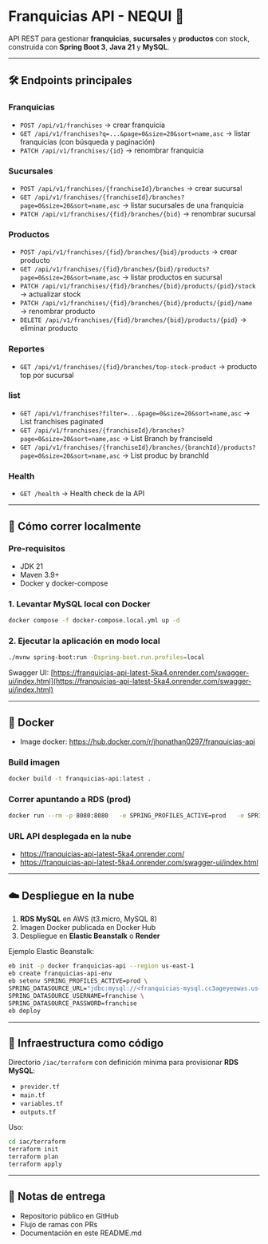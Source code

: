 # Franquicias API - NEQUI 🚀

API REST para gestionar **franquicias**, **sucursales** y **productos** con stock, construida con **Spring Boot 3**, **Java 21** y **MySQL**.

---

## 🛠️ Endpoints principales

### Franquicias
- `POST /api/v1/franchises` → crear franquicia
- `GET /api/v1/franchises?q=...&page=0&size=20&sort=name,asc` → listar franquicias (con búsqueda y paginación)
- `PATCH /api/v1/franchises/{id}` → renombrar franquicia

### Sucursales
- `POST /api/v1/franchises/{franchiseId}/branches` → crear sucursal
- `GET /api/v1/franchises/{franchiseId}/branches?page=0&size=20&sort=name,asc` → listar sucursales de una franquicia
- `PATCH /api/v1/franchises/{fid}/branches/{bid}` → renombrar sucursal

### Productos
- `POST /api/v1/franchises/{fid}/branches/{bid}/products` → crear producto
- `GET /api/v1/franchises/{fid}/branches/{bid}/products?page=0&size=20&sort=name,asc` → listar productos en sucursal
- `PATCH /api/v1/franchises/{fid}/branches/{bid}/products/{pid}/stock` → actualizar stock
- `PATCH /api/v1/franchises/{fid}/branches/{bid}/products/{pid}/name` → renombrar producto
- `DELETE /api/v1/franchises/{fid}/branches/{bid}/products/{pid}` → eliminar producto

### Reportes
- `GET /api/v1/franchises/{fid}/branches/top-stock-product` → producto top por sucursal

### list
- `GET /api/v1/franchises?filter=...&page=0&size=20&sort=name,asc` → List franchises  paginated
- `GET /api/v1/franchises/{franchiseId}/branches?page=0&size=20&sort=name,asc` → List Branch by franciseId
- `GET /api/v1/franchises/{franchiseId}/branches/{branchId}/products?page=0&size=20&sort=name,asc` → List produc  by branchId
### Health
- `GET /health` → Health check de la API

---

## 🚀 Cómo correr localmente

### Pre-requisitos
- JDK 21
- Maven 3.9+
- Docker y docker-compose

### 1. Levantar MySQL local con Docker
```bash
docker compose -f docker-compose.local.yml up -d
```

### 2. Ejecutar la aplicación en modo local
```bash
./mvnw spring-boot:run -Dspring-boot.run.profiles=local
```

Swagger UI: [https://franquicias-api-latest-5ka4.onrender.com/swagger-ui/index.html](https://franquicias-api-latest-5ka4.onrender.com/swagger-ui/index.html)

---

## 🐳 Docker
- Image docker: https://hub.docker.com/r/jhonathan0297/franquicias-api
### Build imagen
```bash
docker build -t franquicias-api:latest .
```

### Correr apuntando a RDS (prod)
```bash
docker run --rm -p 8080:8080   -e SPRING_PROFILES_ACTIVE=prod   -e SPRING_DATASOURCE_URL="jdbc:mysql://franquicias-mysql.cc3ageyeowas.us-east-1.rds.amazonaws.com:3306/franchises?useSSL=false&allowPublicKeyRetrieval=true&serverTimezone=UTC"   -e SPRING_DATASOURCE_USERNAME=franchise   -e SPRING_DATASOURCE_PASSWORD=franchise   franquicias-api:latest
```

### URL  API desplegada en la nube

- https://franquicias-api-latest-5ka4.onrender.com/
- https://franquicias-api-latest-5ka4.onrender.com/swagger-ui/index.html



---

## ☁️ Despliegue en la nube

1. **RDS MySQL** en AWS (t3.micro, MySQL 8)
2. Imagen Docker publicada en Docker Hub
3. Despliegue en **Elastic Beanstalk** o **Render**

Ejemplo Elastic Beanstalk:
```bash
eb init -p docker franquicias-api --region us-east-1
eb create franquicias-api-env
eb setenv SPRING_PROFILES_ACTIVE=prod \
SPRING_DATASOURCE_URL="jdbc:mysql://<franquicias-mysql.cc3ageyeowas.us-east-1.rds.amazonaws.com>:3306/franchises" \
SPRING_DATASOURCE_USERNAME=franchise \
SPRING_DATASOURCE_PASSWORD=franchise
eb deploy
```

---

## 🧰 Infraestructura como código

Directorio `/iac/terraform` con definición mínima para provisionar **RDS MySQL**:
- `provider.tf`
- `main.tf`
- `variables.tf`
- `outputs.tf`

Uso:
```bash
cd iac/terraform
terraform init
terraform plan
terraform apply
```

---

## 📖 Notas de entrega

- Repositorio público en GitHub
- Flujo de ramas con PRs
- Documentación en este README.md
